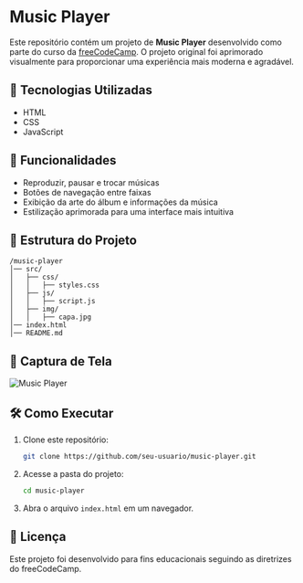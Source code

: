 # Music Player

Este repositório contém um projeto de **Music Player** desenvolvido como parte do curso da [freeCodeCamp](https://www.freecodecamp.org/). O projeto original foi aprimorado visualmente para proporcionar uma experiência mais moderna e agradável.

## 🚀 Tecnologias Utilizadas
- HTML
- CSS
- JavaScript

## 🎵 Funcionalidades
- Reproduzir, pausar e trocar músicas
- Botões de navegação entre faixas
- Exibição da arte do álbum e informações da música
- Estilização aprimorada para uma interface mais intuitiva

## 📂 Estrutura do Projeto
```
/music-player
│── src/
│   ├── css/
│   │   ├── styles.css
│   ├── js/
│   │   ├── script.js
│   ├── img/
│   │   ├── capa.jpg
│── index.html
│── README.md
```

## 📸 Captura de Tela
![Music Player](https://cdn.freecodecamp.org/curriculum/js-music-player/quincy-larson-album-art.jpg)

## 🛠️ Como Executar
1. Clone este repositório:
   ```sh
   git clone https://github.com/seu-usuario/music-player.git
   ```
2. Acesse a pasta do projeto:
   ```sh
   cd music-player
   ```
3. Abra o arquivo `index.html` em um navegador.

## 📜 Licença
Este projeto foi desenvolvido para fins educacionais seguindo as diretrizes do freeCodeCamp.

